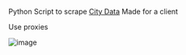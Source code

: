 Python Script to scrape [City Data](https://city-data.com/)
Made for a client

Use proxies

![image](https://github.com/noturnachs/ScrapingCities/assets/142863069/7b501ee0-c317-4914-add1-f31a1990bb48)
